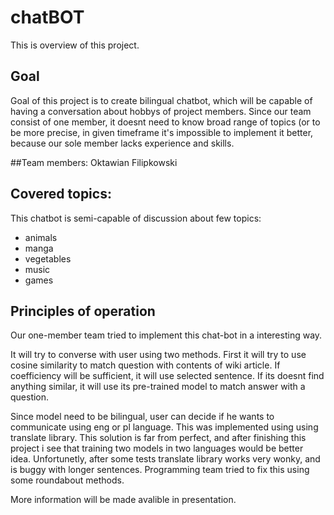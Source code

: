 # chatBOT
This is overview of this project.
## Goal
Goal of this project is to create bilingual chatbot, which will be capable of having a conversation about hobbys of project members.
Since our team consist of one member, it doesnt need to know broad range of topics (or to be more precise, in given timeframe it's impossible to
implement it better, because our sole member lacks experience and skills.

##Team members:
Oktawian Filipkowski

## Covered topics:
This chatbot is semi-capable of discussion about few topics:
- animals
- manga
- vegetables
- music
- games

## Principles of operation

Our one-member team tried to implement this chat-bot in a interesting way.

It will try to converse with user using two methods.
First it will try to use cosine similarity to match question with contents of wiki article.
If coefficiency will be sufficient, it will use selected sentence.
If its doesnt find anything similar, it will use its pre-trained model to match answer with a question.

Since model need to be bilingual, user can decide if he wants to communicate using eng or pl language.
This was implemented using using translate library. This solution is far from perfect, and after finishing this project i see that training two models in two languages
would be better idea.
Unfortunetly, after some tests translate library works very wonky, and is buggy with longer sentences. Programming team tried to fix this using some roundabout methods.

More information will be made avalible in presentation.




